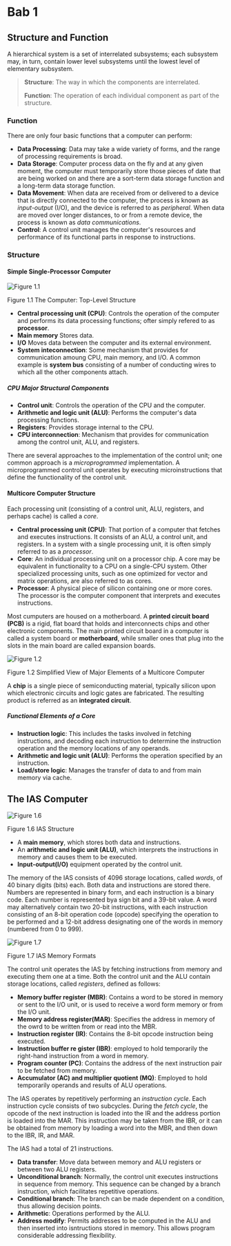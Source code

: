 # Bab 1

## Structure and Function

A hierarchical system is a set of interrelated subsystems; each subsystem may, in turn, contain lower level subsystems until the lowest level of elementary subsystem.

> **Structure**: The way in which the components are interrelated.
>
> **Function**: The operation of each individual component as part of the structure.

### Function

There are only four basic functions that a computer can perform:

- **Data Processing**: Data may take a wide variety of forms, and the range of processing requirements is broad.
- **Data Storage**: Computer process data on the fly and at any given moment, the computer must temporarily store those pieces of date that are being worked on and there are a sort-term data storage function and a long-term data storage function.
- **Data Movement**: When data are received from or delivered to a device that is directly connected to the computer, the process is known as *input-output* (I/O), and the device is referred to as *peripheral*. When data are moved over longer distances, to or from a remote device, the process is known as *data communications*.
- **Control**: A control unit manages the computer's resources and performance of its functional parts in response to instructions.

### Structure

#### Simple Single-Processor Computer

![Figure 1.1](https://github.com/SyafaHadyan/learn/blob/main/src/Note/Arsitektur%20dan%20Organisasi%20Komputer/Pictures/Bab%201/Figure1.1.png)

Figure 1.1 The Computer: Top-Level Structure

- **Central processing unit (CPU)**: Controls the operation of the computer and performs its data processing functions; ofter simply refered to as **processor**.
- **Main memory** Stores data.
- **I/O** Moves data between the computer and its external environment.
- **System inteconnection**: Some mechanism that provides for communication amoung CPU, main memory, and I/O. A common example is **system bus** consisting of a number of conducting wires to which all the other components attach.

##### CPU Major Structural Components

- **Control unit**: Controls the operation of the CPU and the computer.
- **Arithmetic and logic unit (ALU)**: Performs the computer's data processing functions.
- **Registers**: Provides storage internal to the CPU.
- **CPU interconnection**: Mechanism that provides for communication among the control unit, ALU, and registers.

There are several approaches to the implementation of the control unit; one common approach is a *microprogrammed* implementation. A microprogrammed control unit operates by executing microinstructions that define the functionality of the control unit.

#### Multicore Computer Structure

Each processing unit (consisting of a control unit, ALU, registers, and perhaps cache) is called a *core*.

- **Central processing unit (CPU)**: That portion of a computer that fetches and executes instructions. It consists of an ALU, a control unit, and registers. In a system with a single processing unit, it is often simply referred to as a *processor*.
- **Core**: An individual processing unit on a processor chip. A core may be equivalent in functionality to a CPU on a single-CPU system. Other specialized processing units, such as one optimized for vector and matrix operations, are also referred to as cores.
- **Processor**: A physical piece of silicon containing one or more cores. The processor is the computer component that interprets and executes instructions.

Most cumputers are housed on a motherboard. A **printed circuit board (PCB)** is a rigid, flat board that holds and interconnects chips and other electronic components. The main printed circuit board in a computer is called a system board or **motherboard**, while smaller ones that plug into the slots in the main board are called expansion boards.

![Figure 1.2](https://github.com/SyafaHadyan/learn/blob/main/src/Note/Arsitektur%20dan%20Organisasi%20Komputer/Pictures/Bab%201/Figure1.2.png)

Figure 1.2 Simplified View of Major Elements of a Multicore Computer

A **chip** is a single piece of semiconducting material, typically silicon upon which electronic circuits and logic gates are fabricated. The resulting product is referred as an **integrated circuit**.

##### Functional Elements of a Core

- **Instruction logic**: This includes the tasks involved in fetching instructions, and decoding each instruction to determine the instruction operation and the memory locations of any operands.
- **Arithmetic and logic unit (ALU)**: Performs the operation specified by an instruction.
- **Load/store logic**: Manages the transfer of data to and from main memory via cache.

## The IAS Computer

![Figure 1.6](https://github.com/SyafaHadyan/learn/blob/main/src/Note/Arsitektur%20dan%20Organisasi%20Komputer/Pictures/Bab%201/Figure1.6.png)

Figure 1.6 IAS Structure

- A **main memory**, which stores both data and instructions.
- An **arithmetic and logic unit (ALU)**, which interprets the instructions in memory and causes them to be executed.
- **Input-output(I/O)** equipment operated by the control unit.

The memory of the IAS consists of 4096 storage locations, called *words*, of 40 binary digits (bits) each. Both data and instructions are stored there. Numbers are represented in binary form, and each instruction is a binary code. Each number is represented bya sign bit and a 39-bit value. A word may alternatively contain two 20-bit instructions, with each instruction consisting of an 8-bit operation code (opcode) specifying the operation to be performed and a 12-bit address designating one of the words in memory (numbered from 0 to 999).

![Figure 1.7](https://github.com/SyafaHadyan/learn/blob/main/src/Note/Arsitektur%20dan%20Organisasi%20Komputer/Pictures/Bab%201/Figure1.7.png)

Figure 1.7 IAS Memory Formats

The control unit operates the IAS by fetching instructions from memory and executing them one at a time. Both the control unit and the ALU contain storage locations, called *registers*, defined as follows:

- **Memory buffer register (MBR)**: Contains a word to be stored in memory or sent to the I/O unit, or is used to receive a word form memory or from the I/O unit.
- **Memory address register(MAR)**: Specifies the address in memory of the owrd to be written from or read into the MBR.
- **Instruction register (IR)**: Contains the 8-bit opcode instruction being executed.
- **Instruction buffer re   gister (IBR)**: employed to hold temporarily the right-hand instruction from a word in memory.
- **Program counter (PC)**: Contains the address of the next instruction pair to be fetched from memory.
- **Accumulator (AC) and multiplier quotient (MQ)**: Employed to hold temporarily operands and results of ALU operations.

The IAS operates by repetitively performing an *instruction cycle*. Each instruction cycle consists of two subcycles. During the *fetch cycle*, the opcode of the next instruction is loaded into the IR and the address portion is loaded into the MAR. This instruction may be taken from the IBR, or it can be obtained from memory by loading a word into the MBR, and then down to the IBR, IR, and MAR.

The IAS had a total of 21 instructions.

- **Data transfer**: Move data between memory and ALU registers or between two ALU registers.
- **Unconditional branch**: Normally, the control unit executes instructions in sequence from memory. This sequence can be changed by a branch instruction, which facilitates repetitive operations.
- **Conditional branch**: The branch can be made dependent on a condition, thus allowing decision points.
- **Arithmetic**: Operations performed by the ALU.
- **Address modify**: Permits addresses to be computed in the ALU and then inserted into isntructions stored in memory. This allows program considerable addressing flexibility.
